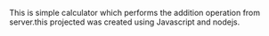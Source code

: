 This is simple calculator which performs the addition operation from server.this projected was created using Javascript and nodejs.
